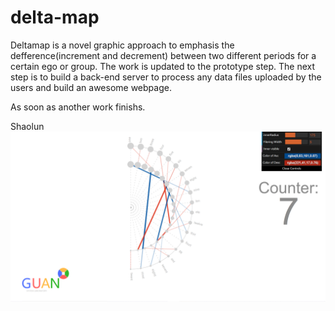 delta-map
===
Deltamap is a novel graphic approach to emphasis the defference(increment and decrement) between two different periods for a certain ego or group.
The work is updated to the prototype step.
The next step is to build a back-end server to process any data files uploaded by the users and build an awesome webpage.

As soon as another work finishs.


Shaolun
![thumbnail](https://github.com/shaolun-Ryan/delta-map/blob/master/Thumbnail.png?raw=true)